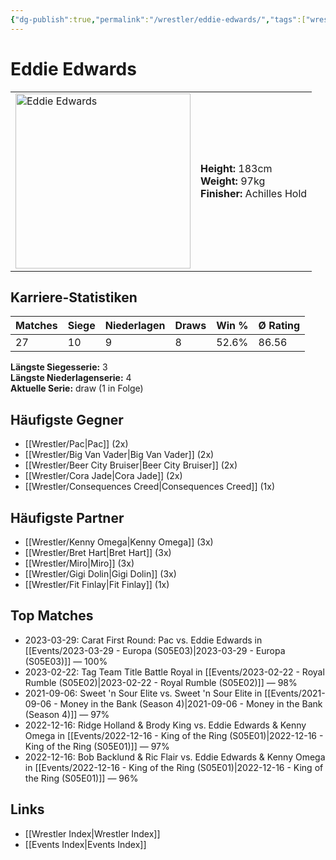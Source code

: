 ```yaml
---
{"dg-publish":true,"permalink":"/wrestler/eddie-edwards/","tags":["wrestler"],"noteIcon":"","created":"2025-08-11T09:33:18.568+02:00"}
---
```



# Eddie Edwards

<table>
<tr>
<td><img src="Eddie Edwards.png" width="280" alt="Eddie Edwards"></td>
<td>
<b>Height:</b> 183cm<br>
<b>Weight:</b> 97kg<br>
<b>Finisher:</b> Achilles Hold<br>
</td>
</tr>
</table>

## Karriere-Statistiken

| Matches | Siege | Niederlagen | Draws | Win % | Ø Rating |
|---------|-------|-------------|-------|-------|-----------|
| 27 | 10 | 9 | 8 | 52.6% | 86.56 |

**Längste Siegesserie:** 3<br>**Längste Niederlagenserie:** 4<br>**Aktuelle Serie:** draw (1 in Folge)


## Häufigste Gegner
- [[Wrestler/Pac\|Pac]] (2x)
- [[Wrestler/Big Van Vader\|Big Van Vader]] (2x)
- [[Wrestler/Beer City Bruiser\|Beer City Bruiser]] (2x)
- [[Wrestler/Cora Jade\|Cora Jade]] (2x)
- [[Wrestler/Consequences Creed\|Consequences Creed]] (1x)

## Häufigste Partner
- [[Wrestler/Kenny Omega\|Kenny Omega]] (3x)
- [[Wrestler/Bret Hart\|Bret Hart]] (3x)
- [[Wrestler/Miro\|Miro]] (3x)
- [[Wrestler/Gigi Dolin\|Gigi Dolin]] (3x)
- [[Wrestler/Fit Finlay\|Fit Finlay]] (1x)

## Top Matches
- 2023-03-29: Carat First Round: Pac vs. Eddie Edwards in [[Events/2023-03-29 - Europa (S05E03)\|2023-03-29 - Europa (S05E03)]] — 100%
- 2023-02-22: Tag Team Title Battle Royal in [[Events/2023-02-22 - Royal Rumble (S05E02)\|2023-02-22 - Royal Rumble (S05E02)]] — 98%
- 2021-09-06: Sweet 'n Sour Elite vs. Sweet 'n Sour Elite in [[Events/2021-09-06 - Money in the Bank (Season 4)\|2021-09-06 - Money in the Bank (Season 4)]] — 97%
- 2022-12-16: Ridge Holland & Brody King vs. Eddie Edwards & Kenny Omega in [[Events/2022-12-16 - King of the Ring (S05E01)\|2022-12-16 - King of the Ring (S05E01)]] — 97%
- 2022-12-16: Bob Backlund & Ric Flair vs. Eddie Edwards & Kenny Omega in [[Events/2022-12-16 - King of the Ring (S05E01)\|2022-12-16 - King of the Ring (S05E01)]] — 96%

## Links
- [[Wrestler Index\|Wrestler Index]]
- [[Events Index\|Events Index]]
